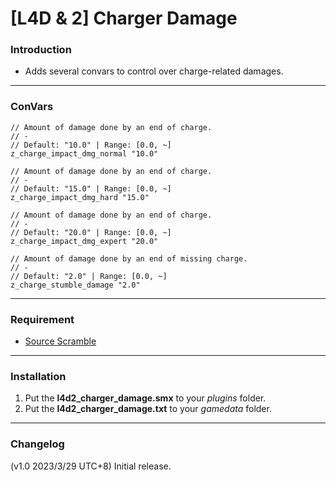 # [L4D & 2] Charger Damage

### Introduction
- Adds several convars to control over charge-related damages.

<hr>

### ConVars
```
// Amount of damage done by an end of charge.
// -
// Default: "10.0" | Range: [0.0, ~]
z_charge_impact_dmg_normal "10.0"

// Amount of damage done by an end of charge.
// -
// Default: "15.0" | Range: [0.0, ~]
z_charge_impact_dmg_hard "15.0"

// Amount of damage done by an end of charge.
// -
// Default: "20.0" | Range: [0.0, ~]
z_charge_impact_dmg_expert "20.0"

// Amount of damage done by an end of missing charge.
// -
// Default: "2.0" | Range: [0.0, ~]
z_charge_stumble_damage "2.0"
```

<hr>

### Requirement
- [Source Scramble](https://forums.alliedmods.net/showthread.php?t=317175)

<hr>

### Installation
1. Put the **l4d2_charger_damage.smx** to your _plugins_ folder.
2. Put the **l4d2_charger_damage.txt** to your _gamedata_ folder.

<hr>

### Changelog
(v1.0 2023/3/29 UTC+8) Initial release.
